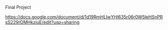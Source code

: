 Final Project

https://docs.google.com/document/d/1d19RmHLIwYHl635r06r0W5leHSnPRsS229rDMHkziuE/edit?usp=sharing